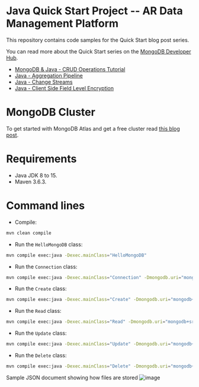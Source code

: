 # Java Quick Start Project -- AR Data Management Platform

This repository contains code samples for the Quick Start blog post series.

You can read more about the Quick Start series on the [MongoDB Developer Hub](https://developer.mongodb.com/learn/).

- [MongoDB & Java - CRUD Operations Tutorial](https://developer.mongodb.com/quickstart/java-setup-crud-operations)
- [Java - Aggregation Pipeline](https://developer.mongodb.com/quickstart/java-aggregation-pipeline)
- [Java - Change Streams](https://developer.mongodb.com/quickstart/java-change-streams)
- [Java - Client Side Field Level Encryption](https://developer.mongodb.com/quickstart/java-client-side-field-level-encryption/)

# MongoDB Cluster

To get started with MongoDB Atlas and get a free cluster read [this blog post](https://developer.mongodb.com/quickstart/free-atlas-cluster).

# Requirements

- Java JDK 8 to 15.
- Maven 3.6.3.

# Command lines

- Compile: 

```sh
mvn clean compile
```

- Run the `HelloMongoDB` class: 

```sh
mvn compile exec:java -Dexec.mainClass="HelloMongoDB"
```
- Run the `Connection` class: 

```sh
mvn compile exec:java -Dexec.mainClass="Connection" -Dmongodb.uri="mongodb+srv://USERNAME:PASSWORD@cluster0-abcde.mongodb.net/test?w=majority"
```

- Run the `Create` class:

```sh
mvn compile exec:java -Dexec.mainClass="Create" -Dmongodb.uri="mongodb+srv://USERNAME:PASSWORD@cluster0-abcde.mongodb.net/test?w=majority"
```

- Run the `Read` class:

```sh
mvn compile exec:java -Dexec.mainClass="Read" -Dmongodb.uri="mongodb+srv://USERNAME:PASSWORD@cluster0-abcde.mongodb.net/test?w=majority"
```

- Run the `Update` class:

```sh
mvn compile exec:java -Dexec.mainClass="Update" -Dmongodb.uri="mongodb+srv://USERNAME:PASSWORD@cluster0-abcde.mongodb.net/test?w=majority"
```

- Run the `Delete` class:

```sh
mvn compile exec:java -Dexec.mainClass="Delete" -Dmongodb.uri="mongodb+srv://USERNAME:PASSWORD@cluster0-abcde.mongodb.net/test?w=majority"
```

Sample JSON document showing how files are stored
![image](https://user-images.githubusercontent.com/48060956/125744258-74a06c12-286a-499d-8547-e210989c421a.png)
